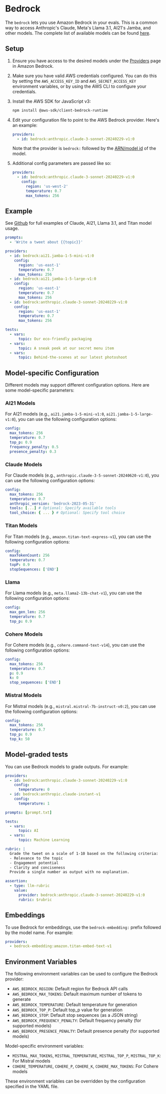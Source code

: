 # Bedrock

The `bedrock` lets you use Amazon Bedrock in your evals. This is a common way to access Anthropic's Claude, Meta's Llama 3.1, AI21's Jamba, and other models. The complete list of available models can be found [here](https://docs.aws.amazon.com/bedrock/latest/userguide/model-ids.html#model-ids-arns).

## Setup

1. Ensure you have access to the desired models under the [Providers](https://console.aws.amazon.com/bedrock/home) page in Amazon Bedrock.

2. Make sure you have valid AWS credentials configured. You can do this by setting the `AWS_ACCESS_KEY_ID` and `AWS_SECRET_ACCESS_KEY` environment variables, or by using the AWS CLI to configure your credentials.

3. Install the AWS SDK for JavaScript v3:

   ```sh
   npm install @aws-sdk/client-bedrock-runtime
   ```

4. Edit your configuration file to point to the AWS Bedrock provider. Here's an example:

   ```yaml
   providers:
     - id: bedrock:anthropic.claude-3-sonnet-20240229-v1:0
   ```

   Note that the provider is `bedrock:` followed by the [ARN/model id](https://docs.aws.amazon.com/bedrock/latest/userguide/model-ids.html#model-ids-arns) of the model.

5. Additional config parameters are passed like so:

   ```yaml
   providers:
     - id: bedrock:anthropic.claude-3-sonnet-20240229-v1:0
       config:
         region: 'us-west-2'
         temperature: 0.7
         max_tokens: 256
   ```

## Example

See [Github](https://github.com/promptfoo/promptfoo/tree/main/examples/amazon-bedrock) for full examples of Claude, AI21, Llama 3.1, and Titan model usage.

```yaml
prompts:
  - 'Write a tweet about {{topic}}'

providers:
  - id: bedrock:ai21.jamba-1-5-mini-v1:0
    config:
      region: 'us-east-1'
      temperature: 0.7
      max_tokens: 256
  - id: bedrock:ai21.jamba-1-5-large-v1:0
    config:
      region: 'us-east-1'
      temperature: 0.7
      max_tokens: 256
  - id: bedrock:anthropic.claude-3-sonnet-20240229-v1:0
    config:
      region: 'us-east-1'
      temperature: 0.7
      max_tokens: 256

tests:
  - vars:
      topic: Our eco-friendly packaging
  - vars:
      topic: A sneak peek at our secret menu item
  - vars:
      topic: Behind-the-scenes at our latest photoshoot
```

## Model-specific Configuration

Different models may support different configuration options. Here are some model-specific parameters:

### AI21 Models

For AI21 models (e.g., `ai21.jamba-1-5-mini-v1:0`, `ai21.jamba-1-5-large-v1:0`), you can use the following configuration options:

```yaml
config:
  max_tokens: 256
  temperature: 0.7
  top_p: 0.9
  frequency_penalty: 0.5
  presence_penalty: 0.3
```

### Claude Models

For Claude models (e.g., `anthropic.claude-3-5-sonnet-20240620-v1:0`), you can use the following configuration options:

```yaml
config:
  max_tokens: 256
  temperature: 0.7
  anthropic_version: 'bedrock-2023-05-31'
  tools: [...] # Optional: Specify available tools
  tool_choice: { ... } # Optional: Specify tool choice
```

### Titan Models

For Titan models (e.g., `amazon.titan-text-express-v1`), you can use the following configuration options:

```yaml
config:
  maxTokenCount: 256
  temperature: 0.7
  topP: 0.9
  stopSequences: ['END']
```

### Llama

For Llama models (e.g., `meta.llama2-13b-chat-v1`), you can use the following configuration options:

```yaml
config:
  max_gen_len: 256
  temperature: 0.7
  top_p: 0.9
```

### Cohere Models

For Cohere models (e.g., `cohere.command-text-v14`), you can use the following configuration options:

```yaml
config:
  max_tokens: 256
  temperature: 0.7
  p: 0.9
  k: 0
  stop_sequences: ['END']
```

### Mistral Models

For Mistral models (e.g., `mistral.mistral-7b-instruct-v0:2`), you can use the following configuration options:

```yaml
config:
  max_tokens: 256
  temperature: 0.7
  top_p: 0.9
  top_k: 50
```

## Model-graded tests

You can use Bedrock models to grade outputs. For example:

```yaml
providers:
  - id: bedrock:anthropic.claude-3-sonnet-20240229-v1:0
    config:
      temperature: 0
  - id: bedrock:anthropic.claude-instant-v1
    config:
      temperature: 1

prompts: [prompt.txt]

tests:
  - vars:
      topic: AI
  - vars:
      topic: Machine Learning

rubric: |
  Grade the tweet on a scale of 1-10 based on the following criteria:
  - Relevance to the topic
  - Engagement potential
  - Clarity and conciseness
  Provide a single number as output with no explanation.

assertion:
  - type: llm-rubric
    value:
      provider: bedrock:anthropic.claude-3-sonnet-20240229-v1:0
      rubric: $rubric
```

## Embeddings

To use Bedrock for embeddings, use the `bedrock-embedding:` prefix followed by the model name. For example:

```yaml
providers:
  - bedrock-embedding:amazon.titan-embed-text-v1
```

## Environment Variables

The following environment variables can be used to configure the Bedrock provider:

- `AWS_BEDROCK_REGION`: Default region for Bedrock API calls
- `AWS_BEDROCK_MAX_TOKENS`: Default maximum number of tokens to generate
- `AWS_BEDROCK_TEMPERATURE`: Default temperature for generation
- `AWS_BEDROCK_TOP_P`: Default top_p value for generation
- `AWS_BEDROCK_STOP`: Default stop sequences (as a JSON string)
- `AWS_BEDROCK_FREQUENCY_PENALTY`: Default frequency penalty (for supported models)
- `AWS_BEDROCK_PRESENCE_PENALTY`: Default presence penalty (for supported models)

Model-specific environment variables:

- `MISTRAL_MAX_TOKENS`, `MISTRAL_TEMPERATURE`, `MISTRAL_TOP_P`, `MISTRAL_TOP_K`: For Mistral models
- `COHERE_TEMPERATURE`, `COHERE_P`, `COHERE_K`, `COHERE_MAX_TOKENS`: For Cohere models

These environment variables can be overridden by the configuration specified in the YAML file.
